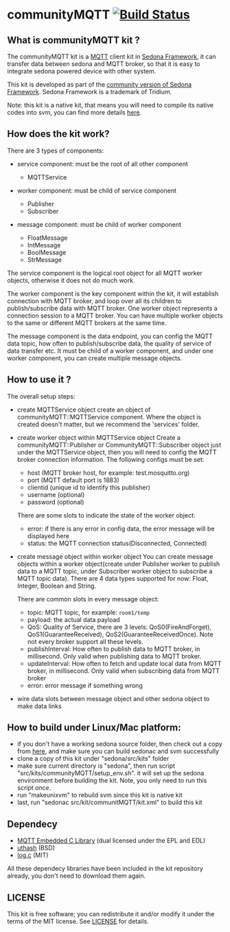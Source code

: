 # communityMQTT [![Build Status](https://travis-ci.org/linsong/sedona-mqtt.svg?branch=master)](https://travis-ci.org/linsong/sedona-mqtt) 

## What is communityMQTT kit ?
The communityMQTT kit is a [MQTT](http://mqtt.org/) client kit in [Sedona Framework](https://linsong.github.io/sedona/ "Sedona Framework"), it can transfer data between sedona and MQTT broker, so that it is easy to integrate sedona powered device with other system. 

This kit is developed as part of the [community version of Sedona Framework](https://linsong.github.io/sedona/). Sedona Framework is a trademark of Tridium. 

Note: this kit is a native kit, that means you will need to compile its native codes into svm, you can find more details [here](https://linsong.github.io/sedona/doc/nativeMethods.html).

## How does the kit work?
There are 3 types of components: 

+ service component: must be the root of all other component
   - MQTTService
 
+ worker component: must be child of service component
   - Publisher
   - Subscriber
 
+ message component: must be child of worker component
   - FloatMessage
   - IntMessage
   - BoolMessage
   - StrMessage
 
The service component is the logical root object for all MQTT worker objects, otherwise it does not do much work. 

The worker component is the key component within the kit, it will establish connection with MQTT broker, and loop over all its children to publish/subscribe data with MQTT broker. One worker object represents a connection session to a MQTT broker. You can have multiple worker objects to the same or different MQTT brokers at the same time.

The message component is the data endpoint, you can config the MQTT data topic, how often to publish/subscribe data, the quality of service of data transfer etc. It must be child of a worker component, and under one worker component, you can create multiple message objects.

## How to use it ?

The overall setup steps: 
+ create MQTTService object
create an object of communityMQTT::MQTTService component. Where the object is created doesn't matter, but we recommend the 'services' folder.

+ create worker object within MQTTService object
Create a communityMQTT::Publisher or CommunityMQTT::Subscriber object just under the MQTTService object, then you will need to config the MQTT broker connection information. The following configs must be set: 

    - host (MQTT broker host, for example: test.mosquitto.org)
    - port  (MQTT default port is 1883)
    - clientid (unique id to identify this publisher)
    - username (optional)
    - password (optional)

  There are some slots to indicate the state of the worker object: 

    - error: if there is any error in config data, the error message will be displayed here
    - status: the MQTT connection status(Disconnected, Connected)

+ create message object within worker object
  You can create message objects within a worker object(create under Publisher worker to publish data to a MQTT topic, under Subscriber worker object to subscribe a MQTT topic data). There are 4 data types supported for now: Float, Integer, Boolean and String. 

  There are common slots in every message object: 
    - topic: MQTT topic, for example: `room1/temp`
    - payload: the actual data payload
    - QoS: Quality of Service, there are 3 levels: QoS0(FireAndForget), QoS1(GuaranteeReceived), QoS2(GuaranteeReceivedOnce). Note not every broker support all these levels. 
    - publishInterval: How often to publish data to MQTT broker, in millisecond. Only valid when publishing data to MQTT broker.
    - updateInterval: How often to fetch and update local data from MQTT broker, in millisecond. Only valid when subscribing data from MQTT broker
    - error: error message if something wrong

+ wire data slots between message object and other sedona object to make data links

## How to build under Linux/Mac platform:
- if you don't have a working sedona source folder, then check out a copy from [here](https://github.com/linsong/sedona, "Sedona Community Version"), and make sure you can build sedonac and svm successfully
- clone a copy of this kit under "sedona/src/kits" folder
- make sure current directory is "sedona", then run script "src/kits/communityMQTT/setup_env.sh". it will set up the sedona environment before building the kit. Note, you only need to run this script *once*.
- run "makeunixvm" to rebuild svm since this kit is native kit
- last, run "sedonac src/kit/communitMQTT/kit.xml" to build this kit

## Dependecy
* [MQTT Embedded C Library](https://github.com/eclipse/paho.mqtt.embedded-c) (dual licensed under the EPL and EDL)
* [uthash](https://github.com/troydhanson/uthash) (BSD)
* [log.c](https://github.com/rxi/log.c) (MIT)

All these dependecy libraries have been included in the kit repository already, you don't need to download them again.

## LICENSE
This kit is free software; you can redistribute it and/or modify it under the terms of the MIT license. See [LICENSE](https://github.com/linsong/sedona-mqtt/blob/master/LICENSE) for details.

